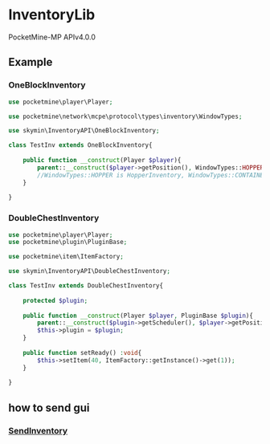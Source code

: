 # InventoryLib
PocketMine-MP APIv4.0.0

## Example
### OneBlockInventory
```php
use pocketmine\player\Player;

use pocketmine\network\mcpe\protocol\types\inventory\WindowTypes;

use skymin\InventoryAPI\OneBlockInventory;

class TestInv extends OneBlockInventory{
	
	public function __construct(Player $player){
		parent::__construct($player->getPosition(), WindowTypes::HOPPER, 'test');
		//WindowTypes::HOPPER is HopperInventory, WindowTypes::CONTAINER is ChestInventory, WindowTypes::DROPPER is DropperInventory
	}
	
}
```
### DoubleChestInventory
```php
use pocketmine\player\Player;
use pocketmine\plugin\PluginBase;

use pocketmine\item\ItemFactory;

use skymin\InventoryAPI\DoubleChestInventory;

class TestInv extends DoubleChestInventory{
	
	protected $plugin;
	
	public function __construct(Player $player, PluginBase $plugin){
		parent::__construct($plugin->getScheduler(), $player->getPosition(), 'test');
		$this->plugin = $plugin;
	}
	
	public function setReady() :void{
		$this->setItem(40, ItemFactory::getInstance()->get(1));
	}
	
}
```
## how to send gui
### [SendInventory](https://github.com/pmmp/PocketMine-MP/blob/8db5732b44578a59c785e6e3c1d36c87c90ddeb4/src/player/Player.php#L2333)
